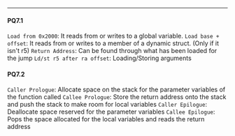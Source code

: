 ***
#### PQ7.1 
`Load from 0x2000`: It reads from or writes to a global variable.
`Load base + offset`: It reads from or writes to a member of a dynamic struct. (Only if it isn't r5)
`Return Address`: Can be found through what has been loaded for the jump
`Ld/st r5 after ra offset`: Loading/Storing arguments

#### PQ7.2
`Caller Prologue`: Allocate space on the stack for the parameter variables of the function called
`Callee Prologue`: Store the return address onto the stack and push the stack to make room for local variables
`Caller Epilogue`: Deallocate space reserved for the parameter variables
`Callee Epilogue`: Pops the space allocated for the local variables and reads the return address


